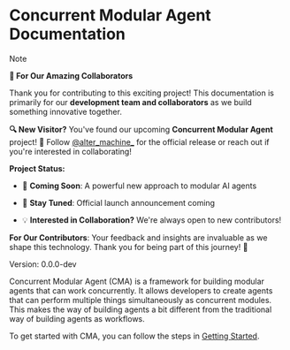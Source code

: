 # Concurrent Modular Agent Documentation

> [!NOTE]
> **👥 For Our Amazing Collaborators**
> 
> Thank you for contributing to this exciting project! This documentation is primarily for our **development team and collaborators** as we build something innovative together.
> 
> **🔍 New Visitor?** You've found our upcoming **Concurrent Modular Agent** project! 
> 🚀 Follow [@alter_machine_](https://x.com/alter_machine_/status/1786969561952387213) for the official release or reach out if you're interested in collaborating!
> 
> **Project Status:**
> 
> - 🚀 **Coming Soon**: A powerful new approach to modular AI agents
> 
> - 🌟 **Stay Tuned**: Official launch announcement coming
> 
> - 💡 **Interested in Collaboration?** We're always open to new contributors!
> 
> **For Our Contributors**: Your feedback and insights are invaluable as we shape this technology. Thank you for being part of this journey! 🙏

Version: 0.0.0-dev

Concurrent Modular Agent (CMA) is a framework for building modular agents that can work concurrently. It allows developers to create agents that can perform multiple things simultaneously as concurrent modules. This makes the way of building agents a bit different from the traditional way of building agents as workflows. 

To get started with CMA, you can follow the steps in [Getting Started](./getting-started/getting-started.md).

<!-- ## Project layout

    mkdocs.yml    # The configuration file.
    docs/
        index.md  # The documentation homepage.
        ...       # Other markdown pages, images and other files. -->
